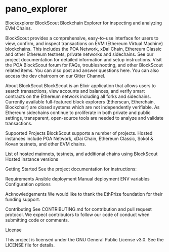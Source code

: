 # pano_explorer
Blockexplorer
BlockScout
Blockchain Explorer for inspecting and analyzing EVM Chains.


BlockScout provides a comprehensive, easy-to-use interface for users to view, confirm, and inspect transactions on EVM (Ethereum Virtual Machine) blockchains. This includes the POA Network, xDai Chain, Ethereum Classic and other Ethereum testnets, private networks and sidechains.
See our project documentation for detailed information and setup instructions.
Visit the POA BlockScout forum for FAQs, troubleshooting, and other BlockScout related items. You can also post and answer questions here.
You can also access the dev chatroom on our Gitter Channel.

About BlockScout
BlockScout is an Elixir application that allows users to search transactions, view accounts and balances, and verify smart contracts on the Ethereum network including all forks and sidechains.
Currently available full-featured block explorers (Etherscan, Etherchain, Blockchair) are closed systems which are not independently verifiable.  As Ethereum sidechains continue to proliferate in both private and public settings, transparent, open-source tools are needed to analyze and validate transactions.

Supported Projects
BlockScout supports a number of projects. Hosted instances include POA Network, xDai Chain, Ethereum Classic, Sokol & Kovan testnets, and other EVM chains.

List of hosted mainnets, testnets, and additional chains using BlockScout
Hosted instance versions


Getting Started
See the project documentation for instructions:

Requirements
Ansible deployment
Manual deployment
ENV variables
Configuration options


Acknowledgements
We would like to thank the EthPrize foundation for their funding support.

Contributing
See CONTRIBUTING.md for contribution and pull request protocol. We expect contributors to follow our code of conduct when submitting code or comments.

License

This project is licensed under the GNU General Public License v3.0. See the LICENSE file for details.
